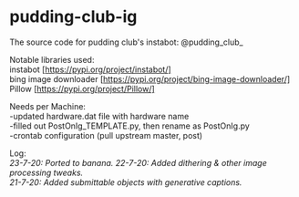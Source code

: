 # pudding-club-ig
The source code for pudding club's instabot: @pudding_club_

Notable libraries used:  
instabot [https://pypi.org/project/instabot/]  
bing image downloader [https://pypi.org/project/bing-image-downloader/]  
Pillow [https://pypi.org/project/Pillow/]  

Needs per Machine:  
-updated hardware.dat file with hardware name  
-filled out PostOnIg_TEMPLATE.py, then rename as PostOnIg.py  
-crontab configuration (pull upstream master, post)


Log:  
<i>
23-7-20: Ported to banana.
22-7-20: Added dithering & other image processing tweaks.  
21-7-20: Added submittable objects with generative captions.
  </i>
